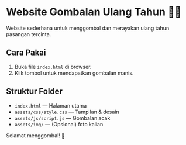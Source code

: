 # Website Gombalan Ulang Tahun 🎉💖

Website sederhana untuk menggombal dan merayakan ulang tahun pasangan tercinta.

## Cara Pakai
1. Buka file `index.html` di browser.
2. Klik tombol untuk mendapatkan gombalan manis.

## Struktur Folder
- `index.html` — Halaman utama
- `assets/css/style.css` — Tampilan & desain
- `assets/js/script.js` — Gombalan acak
- `assets/img/` — (Opsional) foto kalian

Selamat menggombal! 💌